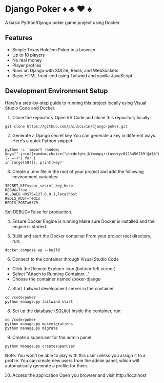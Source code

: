 # Django Poker ♦︎ ♣︎ ♥︎ ♠︎

A basic Python/Django poker game project using Docker.

## Features

- Simple Texas Hold’em Poker in a browser
- Up to 10 players
- No real money
- Player profiles
- Runs on Django with SQLite, Redis, and WebSockets
- Basic HTML front-end using Tailwind and vanilla JavaScript

## Development Environment Setup

Here’s a step-by-step guide to running this project locally using Visual Studio Code and Docker.

1. Clone the repository
Open VS Code and clone this repository locally:
```
git clone https://github.com/philboiv1n/django-poker.git
```

2. Generate a Django secret key
You can generate a key in different ways. Here’s a quick Python snippet:
```
python -c 'import random; key="".join([random.choice("abcdefghijklmnopqrstuvwxyz0123456789!@#$%^&*(-_=+)") for i 
in range(50)]); print(key)'
```

3. Create a .env file in the root of your project and add the following environment variables:
```
SECRET_KEY=your_secret_key_here
DEBUG=True
ALLOWED_HOSTS=127.0.0.1,localhost
REDIS_HOST=redis
REDIS_PORT=6379
```
Set DEBUG=False for production.

4. Ensure Docker Engine is running
Make sure Docker is installed and the engine is started.

5. Build and start the Docker container
From your project root directory, run:
```
docker compose up --build
```

6. Connect to the container through Visual Studio Code
- Click the Remote Explorer icon (bottom-left corner)
- Select "Attach to Running Container..."
- Choose the container named /poker-django

7. Start Tailwind development server in the container
```
cd /code/poker
python manage.py tailwind start
```

8. Set up the database (SQLite)
Inside the container, run:
```
cd /code/poker
python manage.py makemigrations
python manage.py migrate
```

9. Create a superuser for the admin panel
```
python manage.py createsuperuser
```
Note: You won’t be able to play with this user unless you assign it to a profile.
You can create new users from the admin panel, which will automatically generate a profile for them.

10. Access the application
Open you browser and visit http://localhost